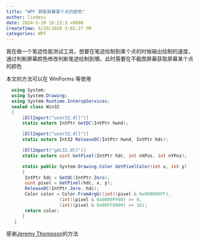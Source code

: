 ```yaml
---
title: "WPF 获取屏幕某个点的颜色"
author: lindexi
date: 2024-5-20 16:22:3 +0800
CreateTime: 6/29/2020 3:02:27 PM
categories: WPF
---
```


我在做一个笔迹性能测试工具，想要在笔迹绘制到某个点的时候输出绘制的速度，通过判断屏幕颜色修改判断笔迹绘制到哪。此时需要在不截图屏幕获取屏幕某个点的颜色

<!--more-->


<!-- CreateTime:6/29/2020 3:02:27 PM -->

本文的方法可以在 WinForms 等使用

```csharp
  using System;
  using System.Drawing;
  using System.Runtime.InteropServices;
  sealed class Win32
  {
      [DllImport("user32.dll")]
      static extern IntPtr GetDC(IntPtr hwnd);

      [DllImport("user32.dll")]
      static extern Int32 ReleaseDC(IntPtr hwnd, IntPtr hdc);

      [DllImport("gdi32.dll")]
      static extern uint GetPixel(IntPtr hdc, int nXPos, int nYPos);

      static public System.Drawing.Color GetPixelColor(int x, int y)
      {
       IntPtr hdc = GetDC(IntPtr.Zero);
       uint pixel = GetPixel(hdc, x, y);
       ReleaseDC(IntPtr.Zero, hdc);
       Color color = Color.FromArgb((int)(pixel & 0x000000FF),
                    (int)(pixel & 0x0000FF00) >> 8,
                    (int)(pixel & 0x00FF0000) >> 16);
       return color;
      }
   }
```

感谢[Jeremy Thompson](https://stackoverflow.com/a/62630169/6116637)的方法


